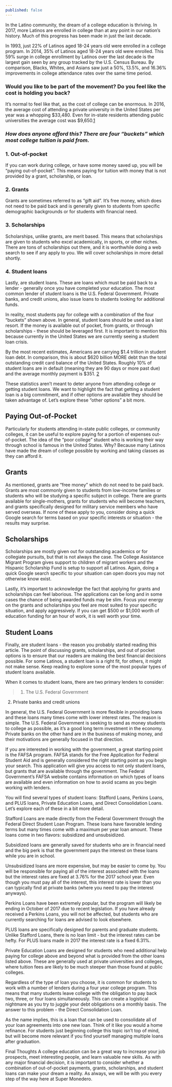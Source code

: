 ```yaml
---
published: false
---
```

In the Latino community, the dream of a college education is thriving. In 2017, more Latinos are enrolled in college than at any point in our nation’s history. Much of this progress has been made in just the last decade.
 
In 1993, just 22% of Latinos aged 18-24 years old were enrolled in a college program. In 2014, 35% of Latinos aged 18-24 years old were enrolled. This 59% surge in college enrollment by Latinos over the last decade is the largest gain seen by any group tracked by the U.S. Census Bureau. By comparison, Blacks, Whites, and Asians saw just a 50%, 13.5%, and 16.36% improvements in college attendance rates over the same time period.
 
### Would you like to be part of the movement? Do you feel like the cost is holding you back?
 
It’s normal to feel like that, as the cost of college can be enormous. In 2016, the average cost of attending a private university in the United States per year was a whopping $33,480. Even for in-state residents attending public universities the average cost was $9,650.[1]
 
### _How does anyone afford this? There are four “buckets” which most college tuition is paid from._
 
### 1. Out-of-pocket
If you can work during college, or have some money saved up, you will be “paying out-of-pocket”. This means paying for tuition with money that is not provided by a grant, scholarship, or loan.

### 2. Grants
Grants are sometimes referred to as “gift aid”. It’s free money, which does not need to be paid back and is generally given to students from specific demographic backgrounds or for students with financial need.

### 3. Scholarships
Scholarships, unlike grants, are merit based. This means that scholarships are given to students who excel academically, in sports, or other niches. There are tons of scholarships out there, and it is worthwhile doing a web search to see if any apply to you. We will cover scholarships in more detail shortly. 

### 4. Student loans
Lastly, are student loans. These are loans which must be paid back to a lender - generally once you have completed your education. The most common lender of student loans is the U.S. Federal Government. Private banks, and credit unions, also issue loans to students looking for additional funds.
 
In reality, most students pay for college with a combination of the four “buckets” shown above. In general, student loans should be used as a last resort. If the money is available out of pocket, from grants, or through scholarships - these should be leveraged first. It is important to mention this because currently in the United States we are currently seeing a student loan crisis. 
 
By the most recent estimates, Americans are carrying $1.4 trillion in student loan debt. In comparison, this is about $620 billion MORE debt than the total outstanding credit card balance of the United States. Roughly 10% of student loans are in default (meaning they are 90 days or more past due) and the average monthly payment is $351. [2]
 
These statistics aren’t meant to deter anyone from attending college or getting student loans. We want to highlight the fact that getting a student loan is a big commitment, and if other options are available they should be taken advantage of. Let’s explore these “other options” a bit more.
 
## Paying Out-of-Pocket
Particularly for students attending in-state public colleges, or community colleges, it can be useful to explore paying for a portion of expenses out-of-pocket. The idea of the “poor college” student who is working their way through school is famous in the United States. Why? Because many Latinos have made the dream of college possible by working and taking classes as they can afford it.
 
## Grants
As mentioned, grants are “free money” which do not need to be paid back. Grants are most commonly given to students from low-income families or students who will be studying a specific subject in college. There are grants available for single-mothers, grants for students who will become teachers, and grants specifically designed for military service members who have served overseas. If none of these apply to you, consider doing a quick Google search for terms based on your specific interests or situation - the results may surprise.
 
## Scholarships
Scholarships are mostly given out for outstanding academics or for collegiate pursuits, but that is not always the case. The College Assistance Migrant Program gives support to children of migrant workers and the Hispanic Scholarship Fund is setup to support all Latinos. Again, doing a quick Google search specific to your situation can open doors you may not otherwise know exist.
 
Lastly, it’s important to acknowledge the fact that applying for grants and scholarships can feel laborious. The applications can be long and in some cases the chance of being awarded funds may be slim. Focus your energy on the grants and scholarships you feel are most suited to your specific situation, and apply aggressively. If you can get $500 or $1,000 worth of education funding for an hour of work, it is well worth your time.
  
## Student Loans
Finally, are student loans - the reason you probably started reading this article. The point of discussing grants, scholarships, and out of pocket options is to ensure that our readers are making the best financial decisions possible. For some Latinos, a student loan is a right fit, for others, it might not make sense. Keep reading to explore some of the most popular types of student loans available.
 
When it comes to student loans, there are two primary lenders to consider:
 
> 1. The U.S. Federal Government
2. Private banks and credit unions
 
In general, the U.S. Federal Government is more flexible in providing loans and these loans many times come with lower interest rates. The reason is simple. The U.S. Federal Government is seeking to send as money students to college as possible, as it’s a good long term investment in the economy. Private banks on the other hand are in the business of making money, and their motivations are generally focused in that direction.
 
If you are interested in working with the government, a great starting point is the FAFSA program. FAFSA stands for the Free Application for Federal Student Aid and is generally considered the right starting point as you begin your search. This application will give you access to not only student loans, but grants that are available through the government. The Federal Government’s FAFSA website contains information on which types of loans are available and even information on how to avoid scams as you begin working with lenders.
 
You will find several types of student loans: Stafford Loans, Perkins Loans, and PLUS loans, Private Education Loans, and Direct Consolidation Loans. Let’s explore each of these in a bit more detail.
 
Stafford Loans are made directly from the Federal Government through the Federal Direct Student Loan Program. These loans have favorable lending terms but many times come with a maximum per year loan amount. These loans come in two flavors: subsidized and unsubsidized.
 
Subsidized loans are generally saved for students who are in financial need and the big perk is that the government pays the interest on these loans while you are in school.
 
Unsubsidized loans are more expensive, but may be easier to come by. You will be responsible for paying all of the interest associated with the loans but the interest rates are fixed at 3.76% for the 2017 school year. Even though you must pay all of the interest, this interest rate is lower than you can typically find at private banks (where you need to pay the interest anyways).
 
 
Perkins Loans have been extremely popular, but the program will likely be ending in October of 2017 due to recent legislation. If you have already received a Perkins Loans, you will not be affected, but students who are currently searching for loans are advised to look elsewhere.
 
PLUS loans are specifically designed for parents and graduate students. Unlike Stafford Loans, there is no loan limit - but the interest rates can be hefty. For PLUS loans made in 2017 the interest rate is a fixed 6.31%.
 
Private Education Loans are designed for students who need additional help paying for college above and beyond what is provided from the other loans listed above. These are generally used at private universities and colleges, where tuition fees are likely to be much steeper than those found at public colleges.
 
Regardless of the type of loan you choose, it is common for students to work with a number of lenders during a four year college program. This means that many students leave college with the obligation to pay back two, three, or four loans simultaneously. This can create a logistical nightmare as you try to juggle your debt obligations on a monthly basis. The answer to this problem - the Direct Consolidation Loan.
 
As the name implies, this is a loan that can be used to consolidate all of your loan agreements into one new loan. Think of it like you would a home refinance. For students just beginning college this topic isn’t top of mind, but will become more relevant if you find yourself managing multiple loans after graduation.
 
Final Thoughts
A college education can be a great way to increase your job prospects, meet interesting people, and learn valuable new skills. As with any major financial decision, it is important to consider whether a combination of out-of-pocket payments, grants, scholarships, and student loans can make your dream a reality. As always, we will be with you every step of the way here at Super Monedero.

[1]:http://www.collegedata.com/cs/content/content_payarticle_tmpl.jhtml?articleId=10064
[2]:https://studentloanhero.com/student-loan-debt-statistics/
